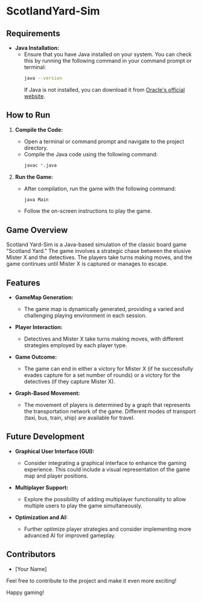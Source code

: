 # ScotlandYard-Sim

## Requirements

- **Java Installation:**
  - Ensure that you have Java installed on your system. You can check this by running the following command in your command prompt or terminal:
    ```bash
    java --version
    ```
    If Java is not installed, you can download it from [Oracle's official website](https://www.oracle.com/de/java/technologies/downloads/#jdk21-windows).
  
## How to Run

1. **Compile the Code:**
   - Open a terminal or command prompt and navigate to the project directory.
   - Compile the Java code using the following command:
     ```bash
     javac *.java
     ```

2. **Run the Game:**
   - After compilation, run the game with the following command:
     ```bash
     java Main
     ```
   - Follow the on-screen instructions to play the game.

## Game Overview

Scotland Yard-Sim is a Java-based simulation of the classic board game "Scotland Yard." The game involves a strategic chase between the elusive Mister X and the detectives. The players take turns making moves, and the game continues until Mister X is captured or manages to escape.

## Features

- **GameMap Generation:**
  - The game map is dynamically generated, providing a varied and challenging playing environment in each session.

- **Player Interaction:**
  - Detectives and Mister X take turns making moves, with different strategies employed by each player type.

- **Game Outcome:**
  - The game can end in either a victory for Mister X (if he successfully evades capture for a set number of rounds) or a victory for the detectives (if they capture Mister X).

- **Graph-Based Movement:**
  - The movement of players is determined by a graph that represents the transportation network of the game. Different modes of transport (taxi, bus, train, ship) are available for travel.

## Future Development

- **Graphical User Interface (GUI):**
  - Consider integrating a graphical interface to enhance the gaming experience. This could include a visual representation of the game map and player positions.

- **Multiplayer Support:**
  - Explore the possibility of adding multiplayer functionality to allow multiple users to play the game simultaneously.

- **Optimization and AI:**
  - Further optimize player strategies and consider implementing more advanced AI for improved gameplay.

## Contributors

- [Your Name]

Feel free to contribute to the project and make it even more exciting!

Happy gaming!
